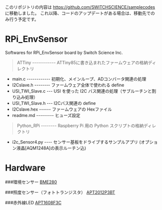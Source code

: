 このリポジトリの内容は https://github.com/SWITCHSCIENCE/samplecodes に移動しました。 これ以降、コードのアップデートがある場合は、移動先でのみ行う予定です。

RPi_EnvSensor
=============

Softwares for RPi_EnvSensor board by Switch Science Inc.

> ATTiny  ------------  ATTiny85に書き込まれたファームウェアの格納ディレクトリ
   +  main.c  ------------  初期化、メインループ、ADコンバータ関連の処理
   +  I2Cslave.h  --------  ファームウェア全体で使われる define
   +  USI_TWI_Slave.c  ---  USI を使った I2C バス関連の処理（サブルーチンと割り込み処理）
   +  USI_TWI_Slave.h  ---  I2Cバス関連の define
   +  I2Cslave.hex  ------  ファームウェアの Hexファイル
   +  readme.md  ---------  ヒューズ設定

> Python_RPi  --------  Raspberry Pi 用の Python スクリプトの格納ディレクトリ
   +  i2c_Sensor4.py  ----  センサー基板をドライブするサンプルアプリ
                            (オプション液晶[AQM1248A]の表示ルーチン込)

Hardware
========

###環境センサー
[BME280](https://ae-bst.resource.bosch.com/media/_tech/media/datasheets/BST-BME280_DS001-11.pdf)

###照度センサー（フォトトランジスタ）
[APT2012P3BT](https://www.kingbrightusa.com/images/catalog/spec/APT2012P3BT.pdf)

###赤外線LED
[APT1608F3C](https://www.kingbrightusa.com/images/catalog/spec/APT1608F3C.pdf)
